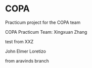 # COPA
Practicum project for the COPA team

COPA Practicum Team:
Xingxuan Zhang

test from XXZ

John Elmer Loretizo

from aravinds branch

